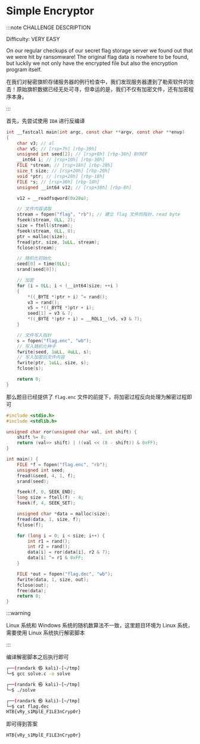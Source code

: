# Simple Encryptor

:::note CHALLENGE DESCRIPTION

Difficulty: VERY EASY

On our regular checkups of our secret flag storage server we found out that we were hit by ransomware! The original flag data is nowhere to be found, but luckily we not only have the encrypted file but also the encryption program itself.

在我们对秘密旗帜存储服务器的例行检查中，我们发现服务器遭到了勒索软件的攻击！原始旗帜数据已经无处可寻，但幸运的是，我们不仅有加密文件，还有加密程序本身。

:::

首先，先尝试使用 `IDA` 进行反编译

```c
int __fastcall main(int argc, const char **argv, const char **envp)
{
    char v3; // al
    char v5; // [rsp+7h] [rbp-39h]
    unsigned int seed[2]; // [rsp+8h] [rbp-38h] BYREF
    __int64 i; // [rsp+10h] [rbp-30h]
    FILE *stream; // [rsp+18h] [rbp-28h]
    size_t size; // [rsp+20h] [rbp-20h]
    void *ptr; // [rsp+28h] [rbp-18h]
    FILE *s; // [rsp+30h] [rbp-10h]
    unsigned __int64 v12; // [rsp+38h] [rbp-8h]

    v12 = __readfsqword(0x28u);

    // 文件内容读取
    stream = fopen("flag", "rb"); // 建立 flag 文件的指针，read byte
    fseek(stream, 0LL, 2);
    size = ftell(stream);
    fseek(stream, 0LL, 0);
    ptr = malloc(size);
    fread(ptr, size, 1uLL, stream);
    fclose(stream);

    // 随机化初始化
    seed[0] = time(0LL);
    srand(seed[0]);

    // 加密
    for (i = 0LL; i < (__int64)size; ++i )
    {
        *((_BYTE *)ptr + i) ^= rand();
        v3 = rand();
        v5 = *((_BYTE *)ptr + i);
        seed[1] = v3 & 7;
        *((_BYTE *)ptr + i) = __ROL1__(v5, v3 & 7);
    }

    // 文件写入指针
    s = fopen("flag.enc", "wb");
    // 写入随机化种子
    fwrite(seed, 1uLL, 4uLL, s);
    // 写入加密后文件内容
    fwrite(ptr, 1uLL, size, s);
    fclose(s);

    return 0;
}
```

那么题目已经提供了 `flag.enc` 文件的前提下，将加密过程反向处理为解密过程即可

```c
#include <stdio.h>
#include <stdlib.h>

unsigned char ror(unsigned char val, int shift) {
    shift %= 8;
    return (val>> shift) | ((val << (8 - shift)) & 0xFF);
}

int main() {
    FILE *f = fopen("flag.enc", "rb");
    unsigned int seed;
    fread(&seed, 4, 1, f);
    srand(seed);

    fseek(f, 0, SEEK_END);
    long size = ftell(f) - 4;
    fseek(f, 4, SEEK_SET);

    unsigned char *data = malloc(size);
    fread(data, 1, size, f);
    fclose(f);

    for (long i = 0; i < size; i++) {
        int r1 = rand();
        int r2 = rand();
        data[i] = ror(data[i], r2 & 7);
        data[i] ^= r1 & 0xFF;
    }

    FILE *out = fopen("flag.dec", "wb");
    fwrite(data, 1, size, out);
    fclose(out);
    free(data);
    return 0;
}
```

:::warning

Linux 系统和 Windows 系统的随机数算法不一致，这里题目环境为 Linux 系统，需要使用 Linux 系统执行解密脚本

:::

编译解密脚本之后执行即可

```bash
┌──(randark ㉿ kali)-[~/tmp]
└─$ gcc solve.c -o solve

┌──(randark ㉿ kali)-[~/tmp]
└─$ ./solve

┌──(randark ㉿ kali)-[~/tmp]
└─$ cat flag.dec
HTB{vRy_s1MplE_F1LE3nCryp0r}
```

即可得到答案

```flag
HTB{vRy_s1MplE_F1LE3nCryp0r}
```
